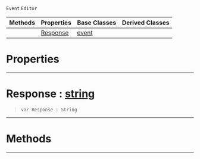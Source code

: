  `Event` `Editor`



|Methods|Properties|Base Classes|Derived Classes|
|---|---|---|---|
| |[ Response](https://github.com/ZilchEngine/ZilchDocs/blob/master/code_reference/class_reference/bugreporterresponse.md#response-zilch-engine-doc)|[event](https://github.com/ZilchEngine/ZilchDocs/blob/master/code_reference/class_reference/event.md)| |


 #  Properties


---  
 #  Response : [string](https://github.com/ZilchEngine/ZilchDocs/blob/master/code_reference/nada_base_types/string.md)

> 
> ``` lang=cpp, name=Nada
> var Response : String


---  
 #  Methods


---  
 

 